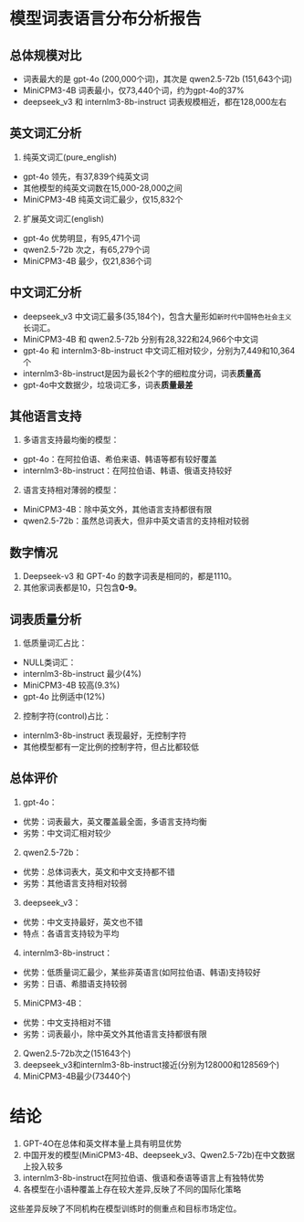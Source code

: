 # 模型词表语言分布分析报告

## 总体规模对比

- 词表最大的是 gpt-4o (200,000个词)，其次是 qwen2.5-72b (151,643个词) 
- MiniCPM3-4B 词表最小，仅73,440个词，约为gpt-4o的37%
- deepseek_v3 和 internlm3-8b-instruct 词表规模相近，都在128,000左右

## 英文词汇分析

1. 纯英文词汇(pure_english)
- gpt-4o 领先，有37,839个纯英文词
- 其他模型的纯英文词数在15,000-28,000之间  
- MiniCPM3-4B 纯英文词汇最少，仅15,832个

2. 扩展英文词汇(english)
- gpt-4o 优势明显，有95,471个词
- qwen2.5-72b 次之，有65,279个词
- MiniCPM3-4B 最少，仅21,836个词

## 中文词汇分析

- deepseek_v3 中文词汇最多(35,184个)，包含大量形如`新时代中国特色社会主义`长词汇。
- MiniCPM3-4B 和 qwen2.5-72b 分别有28,322和24,966个中文词
- gpt-4o 和 internlm3-8b-instruct 中文词汇相对较少，分别为7,449和10,364个
 - internlm3-8b-instruct是因为最长2个字的细粒度分词，词表**质量高**
 - gpt-4o中文数据少，垃圾词汇多，词表**质量最差**

## 其他语言支持 

1. 多语言支持最均衡的模型：
- gpt-4o：在阿拉伯语、希伯来语、韩语等都有较好覆盖
- internlm3-8b-instruct：在阿拉伯语、韩语、俄语支持较好

2. 语言支持相对薄弱的模型：
- MiniCPM3-4B：除中英文外，其他语言支持都很有限
- qwen2.5-72b：虽然总词表大，但非中英文语言的支持相对较弱

## 数字情况

1. Deepseek-v3 和 GPT-4o 的数字词表是相同的，都是1110。
2. 其他家词表都是10，只包含**0-9**。

## 词表质量分析

1. 低质量词汇占比：
- NULL类词汇：
 - internlm3-8b-instruct 最少(4%)
 - MiniCPM3-4B 较高(9.3%) 
 - gpt-4o 比例适中(12%)

2. 控制字符(control)占比：
- internlm3-8b-instruct 表现最好，无控制字符
- 其他模型都有一定比例的控制字符，但占比都较低

## 总体评价

1. gpt-4o：
- 优势：词表最大，英文覆盖最全面，多语言支持均衡
- 劣势：中文词汇相对较少

2. qwen2.5-72b：
- 优势：总体词表大，英文和中文支持都不错
- 劣势：其他语言支持相对较弱

3. deepseek_v3：
- 优势：中文支持最好，英文也不错
- 特点：各语言支持较为平均

4. internlm3-8b-instruct：
- 优势：低质量词汇最少，某些非英语言(如阿拉伯语、韩语)支持较好
- 劣势：日语、希腊语支持较弱

5. MiniCPM3-4B：
- 优势：中文支持相对不错
- 劣势：词表最小，除中英文外其他语言支持都很有限
2. Qwen2.5-72b次之(151643个)
3. deepseek_v3和internlm3-8b-instruct接近(分别为128000和128569个)
4. MiniCPM3-4B最少(73440个)

# 结论
1. GPT-4O在总体和英文样本量上具有明显优势
2. 中国开发的模型(MiniCPM3-4B、deepseek_v3、Qwen2.5-72b)在中文数据上投入较多
3. internlm3-8b-instruct在阿拉伯语、俄语和泰语等语言上有独特优势
4. 各模型在小语种覆盖上存在较大差异,反映了不同的国际化策略

这些差异反映了不同机构在模型训练时的侧重点和目标市场定位。
